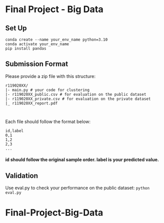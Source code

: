 # Final Project - Big Data

## Set Up

```
conda create --name your_env_name python=3.10
conda activate your_env_name
pip install pandas
```

## Submission Format

Please provide a zip file with this structure:

```
r119020XX/
|- main.py # your code for clustering
|- r119020XX_public.csv # for evaluation on the public dataset
|- r119020XX_private.csv # for evaluation on the private dataset
|_ r119020XX_report.pdf



```

Each file should follow the format below:

```
id,label
0,1
1,2
2,3
...
```

#### id should follow the original sample order. label is your predicted value.

## Validation

Use eval.py to check your performance on the public dataset:
`python eval.py`
# Final-Project-Big-Data
